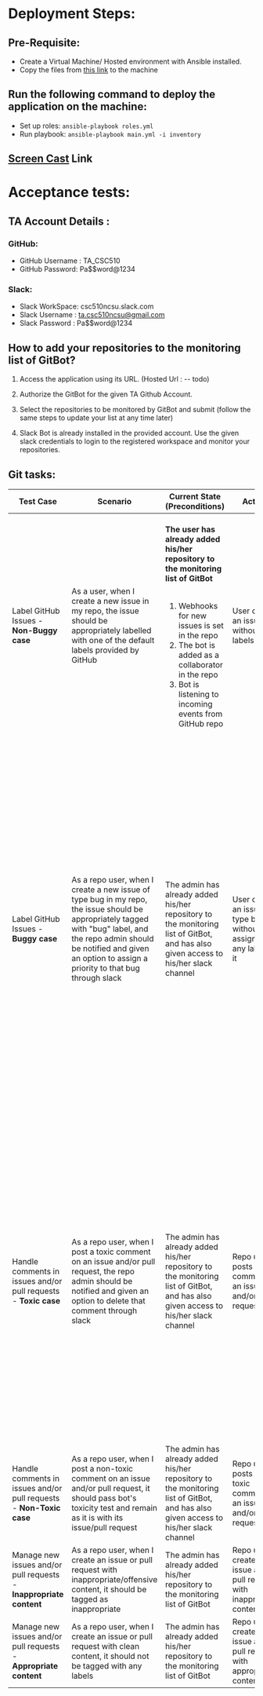 # Deployment Steps:

## Pre-Requisite:

  * Create a Virtual Machine/ Hosted environment with Ansible installed.
  * Copy the files from [this link](https://drive.google.com/open?id=1IaIA8wShJf1eiwBMgGEB-WK8xIXD1JLj) to the machine

## Run the following command to deploy the application on the machine:
  * Set up roles: `ansible-playbook roles.yml`
  * Run playbook: `ansible-playbook main.yml -i inventory`

## [Screen Cast](https://youtu.be/NjuAmRVE4Ws) Link
  
# Acceptance tests:

## TA Account Details :

### GitHub:
  
  * GitHub Username : TA_CSC510
  * GitHub Password: Pa$$word@1234
  
### Slack:

  * Slack WorkSpace: csc510ncsu.slack.com
  * Slack Username : ta.csc510ncsu@gmail.com
  * Slack Password : Pa$$word@1234

## How to add your repositories to the monitoring list of GitBot?

1. Access the application using its URL. (Hosted Url : -- todo)

2. Authorize the GitBot for the given TA Github Account.

3. Select the repositories to be monitored by GitBot and submit (follow the same steps to update your list at any time later)

4. Slack Bot is already installed in the provided account. Use the given slack credentials to login to the registered workspace and monitor your repositories. 

## Git tasks:

| Test Case | Scenario |Current State<br>(Preconditions) |     Actions   | Expected Result |
| ----------| -------- | ------------------------------- | ------------- | --------------- |
| Label GitHub Issues - **Non-Buggy case** | As a user, when I create a new issue in my repo, the issue should be appropriately labelled with one of the default labels provided by GitHub | <br>**The user has already added his/her repository to the monitoring list of GitBot** <br> <br><ol> <li>Webhooks for new issues is set in the repo </li><li>The bot is added as a collaborator in the repo</li> <li> Bot is listening to incoming events from GitHub repo </li></ol>| User creates an issue without labels | The issue should be appropriately labelled by GitBot |
| Label GitHub Issues - **Buggy case** | As a repo user, when I create a new issue of type bug in my repo, the issue should be appropriately tagged with "bug" label, and the repo admin should be notified and given an option to assign a priority to that bug through slack | The admin has already added his/her repository to the monitoring list of GitBot, and has also given access to his/her slack channel | User creates an issue of type bug without assigning any labels to it | <ol><li> The Bot assigns "bug" label to the issue and notifies the repo admin about the same by posting a slack message in his/her channel and gives an option to assign a priority to that issue </li> <li> If the admin selects one option from the given list of priority labels, then the issue should be tagged with this priority </li></ol> |
| Handle comments in issues and/or pull requests - **Toxic case** |As a repo user, when I post a toxic comment on an issue and/or pull request, the repo admin should be notified and given an option to delete that comment through slack | The admin has already added his/her repository to the monitoring list of GitBot, and has also given access to his/her slack channel | Repo user posts a toxic comment on an issue and/or pull request |  <ol><li> The Bot notifies the repo admin by posting a slack message in his/her channel and gives an option to delete that comment </li> <li> If the admin selects delete comment option, then the toxic comment should be deleted from the respective issue and/or pull request </li></ol> |
| Handle comments in issues and/or pull requests - **Non-Toxic case** | As a repo user, when I post a non-toxic comment on an issue and/or pull request, it should pass bot's toxicity test and remain as it is with its issue/pull request | The admin has already added his/her repository to the monitoring list of GitBot, and has also given access to his/her slack channel | Repo user posts a non-toxic comment on an issue and/or pull request | **No Action** |
| Manage new issues and/or pull requests - **Inappropriate content** |As a repo user, when I create an issue or pull request with inappropriate/offensive content, it should be tagged as inappropriate | The admin has already added his/her repository to the monitoring list of GitBot | Repo user creates an issue and/or pull request with inappropriate content |  The issue and/or pull request should be tagged as inappropriate |
| Manage new issues and/or pull requests - **Appropriate content** | As a repo user, when I create an issue or pull request with clean content, it should not be tagged with any labels | The admin has already added his/her repository to the monitoring list of GitBot | Repo user creates an issue and/or pull request with appropriate content | **No Action** | 
